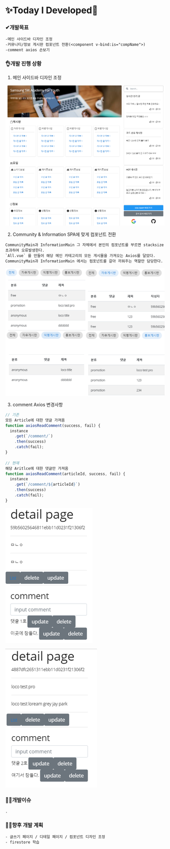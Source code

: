 



# ✨Today I Developed🤞



### ✔개발목표

```
-메인 사이드바 디자인 조정
-커뮤니티/정보 게시판 컴포넌트 전환(<component v-bind:is="compName">)
-comment axios 손보기
```



### 👌개발 진행 상황

1. 메인 사이드바 디자인 조정

![image-20210202211101522](오수완.assets/image-20210202211101522.png)



2. Community & Information SPA에 맞게 컴포넌트 전환

```
CommunityMain과 InformationMain 그 자체에서 본인의 컴포넌트를 부르면 stacksize초과하여 오류발생한다.
`All.vue` 를 만들어 해당 메인 카테고리의 모든 게시물을 가져오는 Axios를 달았다.
CommunityMain과 InformationMain 에서는 컴포넌트를 갈아 끼워주는 역할만 담당한다.
```

![image-20210202210941240](오수완.assets/image-20210202210941240.png)



3. comment Axios 변경사항

```javascript
// 기존 
모든 Article에 대한 댓글 가져옴
function axiosReadComment(success, fail) {
  instance
    .get(`/comment/`)
    .then(success)
    .catch(fail);
}

// 현재
해당 Aritlce에 대한 댓글만 가져옴
function axiosReadComment(articleId, success, fail) {
  instance
    .get(`/comment/${articleId}`)
    .then(success)
    .catch(fail);
}
```

![image-20210202210401171](오수완.assets/image-20210202210401171.png)

![image-20210202210414910](오수완.assets/image-20210202210414910.png)

### 🤷‍♂️개발이슈

```
.
```



### 🐱‍🚀향후 개발 계획

```
- 글쓰기 페이지 / 디테일 페이지 / 컴포넌트 디자인 조정
- firestore 학습
```

